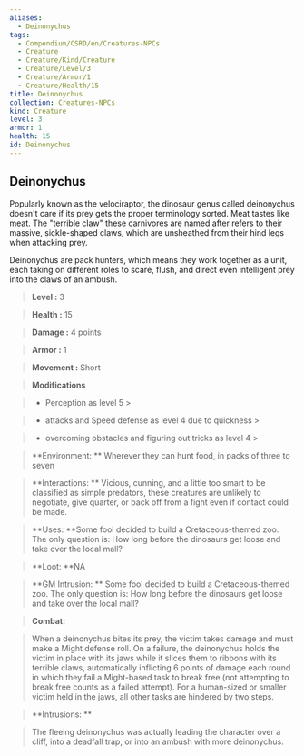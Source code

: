 ```yaml
---
aliases:
  - Deinonychus
tags:
  - Compendium/CSRD/en/Creatures-NPCs
  - Creature
  - Creature/Kind/Creature
  - Creature/Level/3
  - Creature/Armor/1
  - Creature/Health/15
title: Deinonychus
collection: Creatures-NPCs
kind: Creature
level: 3
armor: 1
health: 15
id: Deinonychus
---
```

## Deinonychus    
Popularly known as the velociraptor, the dinosaur genus called deinonychus doesn't care if its prey gets the proper terminology sorted. Meat tastes like meat. The "terrible claw" these carnivores are named after refers to their massive, sickle-shaped claws, which are unsheathed from their hind legs when attacking prey.  
Deinonychus are pack hunters, which means they work together as a unit, each taking on different roles to scare, flush, and direct even intelligent prey into the claws of an ambush.    
  
    
> **Level :** 3    
> **Health :** 15    
> **Damage :** 4 points    
> **Armor :** 1    
> **Movement :** Short    
> **Modifications**    
>- Perception as level 5 >  
>    
>- attacks and Speed defense as level 4 due to quickness >  
>    
>- overcoming obstacles and figuring out tricks as level 4 >  
>    
> **Environment: ** Wherever they can hunt food, in packs of three to seven    
> **Interactions: ** Vicious, cunning, and a little too smart to be classified as simple predators, these creatures are unlikely to negotiate, give quarter, or back off from a fight even if contact could be made.    
> **Uses: **Some fool decided to build a Cretaceous-themed zoo. The only question is: How long before the dinosaurs get loose and take over the local mall?    
> **Loot: **NA    
> **GM Intrusion: ** Some fool decided to build a Cretaceous-themed zoo. The only question is: How long before the dinosaurs get loose and take over the local mall?    
  
> **Combat:**   
> When a deinonychus bites its prey, the victim takes damage and must make a Might defense roll. On a failure, the deinonychus holds the victim in place with its jaws while it slices them to ribbons with its terrible claws, automatically inflicting 6 points of damage each round in which they fail a Might-based task to break free (not attempting to break free counts as a failed attempt). For a human-sized or smaller victim held in the jaws, all other tasks are hindered by two steps.    
    
  
> **Intrusions: **   
> The fleeing deinonychus was actually leading the character over a cliff, into a deadfall trap, or into an ambush with more deinonychus.    
